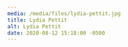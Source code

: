 ```yaml
---
media: /media/files/lydia-pettit.jpg
title: Lydia Pettit
alt: Lydia Pettit
date: 2020-08-12 15:18:00 -0500
---
```

